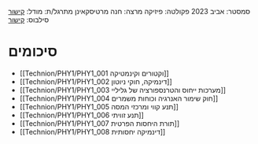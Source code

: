סמסטר: אביב 2023
פקולטה: פיזיקה
מרצה: חנה מרטיסקאינן
מתרגל/ת:
מודל: [קישור](https://moodle2223.technion.ac.il/course/view.php?id=2775)
סילבוס: [קישור](https://moodle2223.technion.ac.il/pluginfile.php/448382/mod_resource/content/1/%D7%A4%D7%99%D7%A1%D7%99%D7%A7%D7%94%201-%20%D7%93%D7%A3%20%D7%9E%D7%99%D7%93%D7%A2%20%D7%95%D7%A1%D7%99%D7%9C%D7%91%D7%95%D7%A1-%20%D7%90%D7%91%D7%99%D7%91%20%D7%AA%D7%A9%D7%A4%D7%92.pdf)

# סיכומים
- [[Technion/PHY1/PHY1_001 וקטורים וקינמטיקה]]
- [[Technion/PHY1/PHY1_002 דינמיקה, חוקי ניוטון]]
- [[Technion/PHY1/PHY1_003 מערכות ייחוס והטרנספורציה של גליליי]]
- [[Technion/PHY1/PHY1_004 חוק שימור האנרגיה וכוחות משמרים]]
- [[Technion/PHY1/PHY1_005 תנע קווי ומרכזי המסה]]
- [[Technion/PHY1/PHY1_006 תנע זוויתי]]
- [[Technion/PHY1/PHY1_007 תורת היחסות הפרטית]]
- [[Technion/PHY1/PHY1_008 דינמיקה יחסותית]]